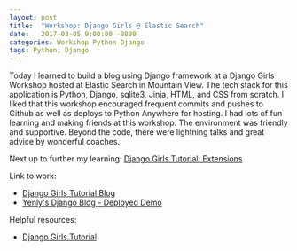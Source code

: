 ```yaml
---
layout: post
title:  "Workshop: Django Girls @ Elastic Search"
date:   2017-03-05 9:00:00 -0800
categories: Workshop Python Django
tags: Python, Django
---
```


Today I learned to build a blog using Django framework at a Django Girls Workshop hosted at Elastic Search in Mountain View. The tech stack for this application is Python, Django, sqlite3, Jinja, HTML, and CSS from scratch. I liked that this workshop encouraged frequent commits and pushes to Github as well as deploys to Python Anywhere for hosting. I had lots of fun learning and making friends at this workshop. The environment was friendly and supportive. Beyond the code, there were lightning talks and great advice by wonderful coaches.

Next up to further my learning: [Django Girls Tutorial: Extensions](https://djangogirls.gitbooks.io/django-girls-tutorial-extensions/content/)

Link to work:
* [Django Girls Tutorial Blog](https://github.com/yenly/django_girls_blog)
* [Yenly's Django Blog - Deployed Demo](http://yencodes.pythonanywhere.com/)

Helpful resources:
* [Django Girls Tutorial](https://tutorial.djangogirls.org/en/)
